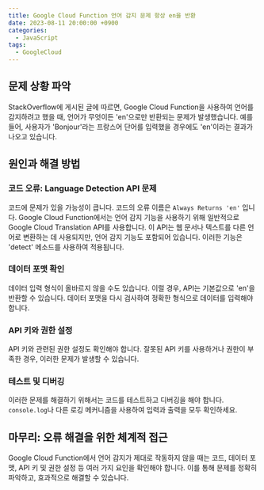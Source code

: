 ```yaml
---
title: Google Cloud Function 언어 감지 문제 항상 en을 반환
date: 2023-08-11 20:00:00 +0900
categories:
  - JavaScript
tags:
  - GoogleCloud
---
```


## 문제 상황 파악

StackOverflow에 게시된 글에 따르면, Google Cloud Function을 사용하여 언어를 감지하려고 했을 때, 언어가 무엇이든 'en'으로만 반환되는 문제가 발생했습니다. 예를 들어, 사용자가 'Bonjour'라는 프랑스어 단어를 입력했을 경우에도 'en'이라는 결과가 나오고 있습니다.

## 원인과 해결 방법

### 코드 오류: Language Detection API 문제

코드에 문제가 있을 가능성이 큽니다. 코드의 오류 이름은 `Always Returns 'en'` 입니다. Google Cloud Function에서는 언어 감지 기능을 사용하기 위해 일반적으로 Google Cloud Translation API를 사용합니다. 이 API는 웹 문서나 텍스트를 다른 언어로 변환하는 데 사용되지만, 언어 감지 기능도 포함되어 있습니다. 이러한 기능은 'detect' 메소드를 사용하여 적용됩니다.

### 데이터 포맷 확인

데이터 입력 형식이 올바르지 않을 수도 있습니다. 이럴 경우, API는 기본값으로 'en'을 반환할 수 있습니다. 데이터 포맷을 다시 검사하여 정확한 형식으로 데이터를 입력해야 합니다.

### API 키와 권한 설정

API 키와 관련된 권한 설정도 확인해야 합니다. 잘못된 API 키를 사용하거나 권한이 부족한 경우, 이러한 문제가 발생할 수 있습니다.

### 테스트 및 디버깅

이러한 문제를 해결하기 위해서는 코드를 테스트하고 디버깅을 해야 합니다. `console.log`나 다른 로깅 메커니즘을 사용하여 입력과 출력을 모두 확인하세요.

## 마무리: 오류 해결을 위한 체계적 접근

Google Cloud Function에서 언어 감지가 제대로 작동하지 않을 때는 코드, 데이터 포맷, API 키 및 권한 설정 등 여러 가지 요인을 확인해야 합니다. 이를 통해 문제를 정확히 파악하고, 효과적으로 해결할 수 있습니다.